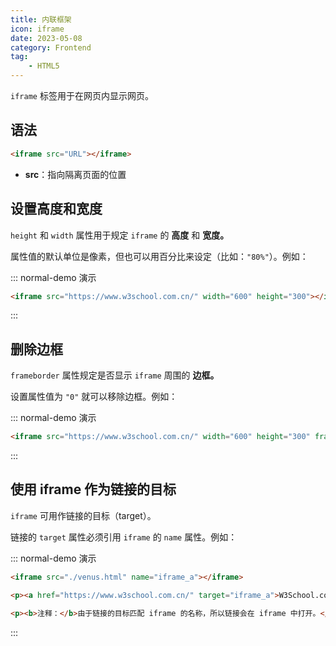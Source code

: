 ```yaml
---
title: 内联框架
icon: iframe
date: 2023-05-08
category: Frontend
tag:
    - HTML5
---
```


`iframe` 标签用于在网页内显示网页。

## 语法

```html
<iframe src="URL"></iframe>
```

- **src**：指向隔离页面的位置

## 设置高度和宽度

`height` 和 `width` 属性用于规定 `iframe` 的 **高度** 和 **宽度。**

属性值的默认单位是像素，但也可以用百分比来设定（比如：`"80%"`）。例如：

::: normal-demo 演示

```html
<iframe src="https://www.w3school.com.cn/" width="600" height="300"></iframe>
```

:::

## 删除边框

`frameborder` 属性规定是否显示 `iframe` 周围的 **边框。**

设置属性值为 `"0"` 就可以移除边框。例如：

::: normal-demo 演示

```html
<iframe src="https://www.w3school.com.cn/" width="600" height="300" frameborder="0"></iframe>
```

:::

## 使用 iframe 作为链接的目标

`iframe` 可用作链接的目标（target）。

链接的 `target` 属性必须引用 `iframe` 的 `name` 属性。例如：

::: normal-demo 演示

```html
<iframe src="./venus.html" name="iframe_a"></iframe>

<p><a href="https://www.w3school.com.cn/" target="iframe_a">W3School.com.cn</a></p>

<p><b>注释：</b>由于链接的目标匹配 iframe 的名称，所以链接会在 iframe 中打开。</p>

```

:::

